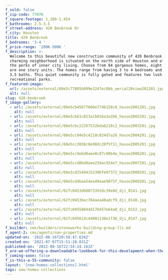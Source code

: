 ```yaml
---
f_sold: false
f_zip-code: 77076
f_square-footage: 1,380-1,954
f_bathrooms: 2.5-3.5
f_street-address: 420 Benbrook Dr
f_city: Houston
title: 420 Benbrook
f_bedrooms: '3-4 '
f_price-range: '200K-500K '
f_description: >-
  Welcome to this beautiful new construction community of 420 Benbrook. This
  charming neighborhood is situated on the north side of Houston and offers all
  the perks of inner city living. Choose from 84 gorgeous homes, eight of which
  are one story units. The homes range from having 3 to 4 bedrooms and 2.5 to
  3.5 baths. This quiet community is fully gated and features two lush
  recreational parks.
f_featured-image:
  url: /assets/external/60e5c77885b099e3247ec8bb_aerial20view201201.jpg
  alt: null
slug: 420-benbrook
f_image-gallery:
  - url: /assets/external/60e5cb45677660e774b158c8_house2001201.jpg
    alt: null
  - url: /assets/external/60e5cb61c823a1b016a1e2b6_house2002201.jpg
    alt: null
  - url: /assets/external/60e5cbc22267532bdab218c2_house2003201.jpg
    alt: null
  - url: /assets/external/60e5cc04e5c4210c824d7a28_house2004201.jpg
    alt: null
  - url: /assets/external/60e5cc3838c8e90dc20f5f11_house2005201.jpg
    alt: null
  - url: /assets/external/60e5cc9ebd0aee8c87c90b4e_house2006201.jpg
    alt: null
  - url: /assets/external/60e5ccd8bd0aee23dac924e7_house2007201.jpg
    alt: null
  - url: /assets/external/60e5cd25494152396fe0f372_house2008201.jpg
    alt: null
  - url: /assets/external/60e5cd4baa54ea49eae9875f_house2009201.jpg
    alt: null
  - url: /assets/external/62fc0453db0073393dc39e8d_dji_0141.jpg
    alt: null
  - url: /assets/external/62fc0453bec704aea48adcf9_dji_0140.jpg
    alt: null
  - url: /assets/external/62fc04558044d170457e64a8_dji_0152.jpg
    alt: null
  - url: /assets/external/62fc045613c44001130e1f30_dji_0147.jpg
    alt: null
f_builder: cms/builders/stoneworks-building-group-llc.md
f_agent-2: cms/agents/nan-properties.md
updated-on: '2022-08-16T20:58:47.634Z'
created-on: '2021-07-07T15:51:20.031Z'
published-on: '2022-08-16T22:54:24.163Z'
f_are-we-offering-a-downloadable-lookbook-for-this-development-when-they-submit-their-contact-info: false
f_coming-soon: false
f_is-this-a-55-community: false
layout: '[new-homes-collections].html'
tags: new-homes-collections
---
```



